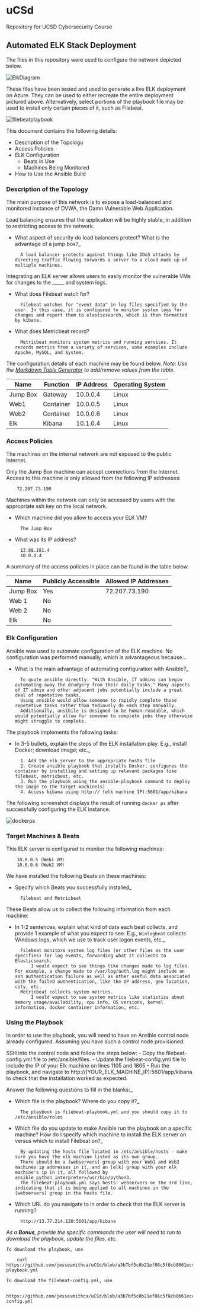 # uCSd
Repository for UCSD Cybersecurity Course

## Automated ELK Stack Deployment

The files in this repository were used to configure the network depicted below.

![ElkDiagram](https://raw.githubusercontent.com/jessesmithca/uCSd/main/Diagrams/ElkDiagram.png)

These files have been tested and used to generate a live ELK deployment on Azure. They can be used to either recreate the entire deployment pictured above. Alternatively, select portions of the playbook file may be used to install only certain pieces of it, such as Filebeat.

![filebeatplaybook](https://raw.githubusercontent.com/jessesmithca/uCSd/main/Ansible/Images/filebeat_playbook_yml.png)

This document contains the following details:
- Description of the Topologu
- Access Policies
- ELK Configuration
  - Beats in Use
  - Machines Being Monitored
- How to Use the Ansible Build


### Description of the Topology

The main purpose of this network is to expose a load-balanced and monitored instance of DVWA, the Damn Vulnerable Web Application.

Load balancing ensures that the application will be highly stable, in addition to restricting access to the network.
- What aspect of security do load balancers protect? What is the advantage of a jump box?_
	
		A load balancer protects against things like DDoS attacks by directing traffic flowing torwards a server to a cloud made up of multiple machines.

Integrating an ELK server allows users to easily monitor the vulnerable VMs for changes to the _____ and system logs.
- What does Filebeat watch for?
		
		Filebeat watches for "event data" in log files specified by the user. In this case, it is configured to monitor system logs for changes and report them to elasticsearch, which is then formatted by kibana.
 
- What does Metricbeat record?
	
		Metricbeat monitors system metrics and running services. It records metrics from a variety of services, some examples include Apache, MySQL, and System.

The configuration details of each machine may be found below.
_Note: Use the [Markdown Table Generator](http://www.tablesgenerator.com/markdown_tables) to add/remove values from the table_.

| Name     | Function | IP Address | Operating System |
|----------|----------|------------|------------------|
| Jump Box | Gateway  | 10.0.0.4   | Linux            |
| Web1     | Container| 10.0.0.5   | Linux            |
| Web2     | Container| 10.0.0.6   | Linux            |
| Elk      | Kibana   | 10.1.0.4   | Linux            |

### Access Policies

The machines on the internal network are not exposed to the public Internet. 

Only the Jump Box machine can accept connections from the Internet. Access to this machine is only allowed from the following IP addresses:

		72.207.73.190

Machines within the network can only be accessed by users with the appropriate ssh key on the local network.
- Which machine did you allow to access your ELK VM? 
	
		The Jump Box
	
- What was its IP address?
	
		13.88.181.4
		10.0.0.4

A summary of the access policies in place can be found in the table below.

| Name     | Publicly Accessible | Allowed IP Addresses |
|----------|---------------------|----------------------|
| Jump Box | Yes                 |    72.207.73.190     |
| Web 1    | No                  |                      |
| Web 2    | No                  |                      |
| Elk      | No                  |                      |


### Elk Configuration

Ansible was used to automate configuration of the ELK machine. No configuration was performed manually, which is advantageous because...
- What is the main advantage of automating configuration with Ansible?_

		To quote ansible directly: "With Ansible, IT admins can begin automating away the drudgery from their daily tasks." Many aspects of IT admin and other adjacent jobs potentially include a great deal of repetetive tasks. 
		Using ansible would allow someone to rapidly complete those repetetive tasks rather than tediously do each step manually.
		Additionally, ansibile is designed to be human-readable, which would potentially allow for someone to complete jobs they otherwise might struggle to complete.

The playbook implements the following tasks:
- In 3-5 bullets, explain the steps of the ELK installation play. E.g., install Docker; download image; etc._
		
		1. Add the elk server to the appropriate hosts file
		2. Create ansible playbook that installs Docker, configures the container by installing and setting up relevant packages like filebeat, metricbeat, etc.
		3. Run the playbook using the ansible-playbook command to deploy the image to the target machine(s)
		4. Access kibana using http:// (elk machine IP):5601/app/kibana

The following screenshot displays the result of running `docker ps` after successfully configuring the ELK instance.

![dockerps](https://raw.githubusercontent.com/jessesmithca/uCSd/main/Ansible/Images/elk_docker_ps.png)

### Target Machines & Beats
This ELK server is configured to monitor the following machines:

		10.0.0.5 (Web1 VM)
		10.0.0.6 (Web2 VM)

We have installed the following Beats on these machines:
- Specify which Beats you successfully installed_

		Filebeat and Metricbeat

These Beats allow us to collect the following information from each machine:
- In 1-2 sentences, explain what kind of data each beat collects, and provide 1 example of what you expect to see. E.g., `Winlogbeat` collects Windows logs, which we use to track user logon events, etc._

		Filebeat monitors system log files (or other files as the user specifies) for log events, forwarding what it collects to Elasticsearch.
			I would expect to see things like changes made to log files. For example, a change made to /var/log/auth.log might include an ssh authentication failure as well as other useful data associated with the failed authentication, like the IP address, geo location, city, etc.
		Metricbeat collects system metrics.
			I would expect to see system metrics like statistics about memory usage/availability, cpu info, OS versions, kernel information, docker container information, etc.

### Using the Playbook
In order to use the playbook, you will need to have an Ansible control node already configured. Assuming you have such a control node provisioned: 

SSH into the control node and follow the steps below:
		- Copy the filebeat-config.yml file to /etc/ansible/files.
		- Update the filebeat-config.yml file to include the IP of your Elk machine on lines 1105 and 1805
		- Run the playbook, and navigate to http://(YOUR_ELK_MACHINE_IP):5601/app/kibana to check that the installation worked as expected.

Answer the following questions to fill in the blanks:_
- Which file is the playbook? Where do you copy it?_

		The playbook is filebeat-playbook.yml and you should copy it to /etc/ansible/roles

- Which file do you update to make Ansible run the playbook on a specific machine? How do I specify which machine to install the ELK server on versus which to install Filebeat on?_

		By updating the hosts file located in /etc/ansible/hosts - make sure you have the elk machine listed as its own group. 
		There should be a [webservers] group with your Web1 and Web2 machines ip addresses in it, and an [elk] group with your elk machine's ip in it, all followed by ansible_python_interpreter=/usr/bin/python3.
		The filebeat-playbook.yml says hosts: webservers on the 3rd line, indicating that it is being applied to all machines in the [webservers] group in the hosts file.

- Which URL do you navigate to in order to check that the ELK server is running?
		
		http://13.77.214.120:5601/app/kibana

_As a **Bonus**, provide the specific commands the user will need to run to download the playbook, update the files, etc._

	To download the playbook, use 
		
		curl https://github.com/jessesmithca/uCSd/blob/a3b7bf5c0b21ef86c5f8cb8661ecc2edb062c19b/Ansible/YML/filebeat-playbook.yml
		
	To download the filebeat-config.yml, use
		
		https://github.com/jessesmithca/uCSd/blob/a3b7bf5c0b21ef86c5f8cb8661ecc2edb062c19b/Ansible/YML/filebeat-config.yml
